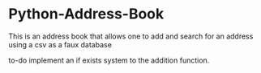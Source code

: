 # Python-Address-Book
This is an address book that allows one to add and search for an address using a csv as a faux database

to-do implement an if exists system to the addition function.

